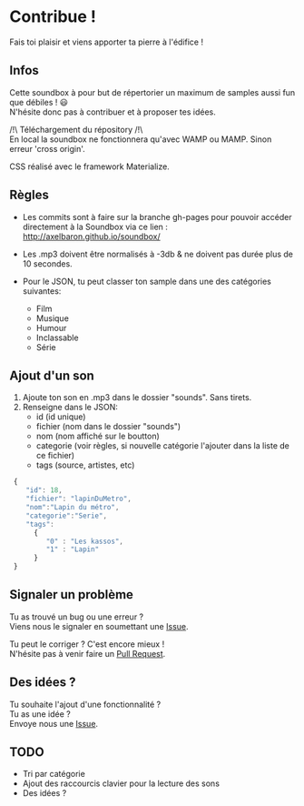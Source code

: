 # Contribue !

Fais toi plaisir et viens apporter ta pierre à l'édifice !

## Infos

Cette soundbox à pour but de répertorier un maximum de samples aussi fun que débiles ! :smiley:  
N'hésite donc pas à contribuer et à proposer tes idées.

/!\ Téléchargement du répository /!\  
En local la soundbox ne fonctionnera qu'avec WAMP ou MAMP. Sinon erreur 'cross origin'. 

CSS réalisé avec le framework Materialize.

## Règles

* Les commits sont à faire sur la branche gh-pages pour pouvoir accéder directement à la Soundbox via ce lien : http://axelbaron.github.io/soundbox/

* Les .mp3 doivent être normalisés à -3db & ne doivent pas durée plus de 10 secondes.

* Pour le JSON, tu peut classer ton sample dans une des catégories suivantes:
	- Film
	- Musique
	- Humour
	- Inclassable
	- Série

## Ajout d'un son

1. Ajoute ton son en .mp3 dans le dossier "sounds". Sans tirets.
2. Renseigne dans le JSON:
	- id (id unique)
	- fichier (nom dans le dossier "sounds")
	- nom (nom affiché sur le boutton)
	- categorie (voir règles, si nouvelle catégorie l'ajouter dans la liste de ce fichier)
	- tags (source, artistes, etc)

```javascript
 {
	"id": 18,
	"fichier": "lapinDuMetro",
	"nom":"Lapin du métro",
	"categorie":"Serie",
	"tags":
	  {
		 "0" : "Les kassos",
		 "1" : "Lapin"
	  }
 }
```

## Signaler un problème

Tu as trouvé un bug ou une erreur ?  
Viens nous le signaler en soumettant une [Issue](https://github.com/AxelBaron/soundbox/issues).

Tu peut le corriger ? C'est encore mieux !  
N'hésite pas à venir faire un [Pull Request](https://github.com/AxelBaron/soundbox/pulls).

## Des idées ?

Tu souhaite l'ajout d'une fonctionnalité ?  
Tu as une idée ?  
Envoye nous une [Issue](https://github.com/AxelBaron/soundbox/issues).

## TODO

* Tri par catégorie
* Ajout des raccourcis clavier pour la lecture des sons
* Des idées ?